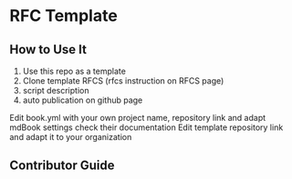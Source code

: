 # RFC Template

## How to Use It

1. Use this repo as a template
2. Clone template RFCS (rfcs instruction on RFCS page)
3. script description
4. auto publication on github page


Edit book.yml with your own project name, repository link and adapt mdBook settings check their documentation
Edit template repository link and adapt it to your organization

## Contributor Guide
